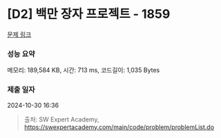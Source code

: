 # [D2] 백만 장자 프로젝트 - 1859 

[문제 링크](https://swexpertacademy.com/main/code/problem/problemDetail.do?contestProbId=AV5LrsUaDxcDFAXc) 

### 성능 요약

메모리: 189,584 KB, 시간: 713 ms, 코드길이: 1,035 Bytes

### 제출 일자

2024-10-30 16:36



> 출처: SW Expert Academy, https://swexpertacademy.com/main/code/problem/problemList.do